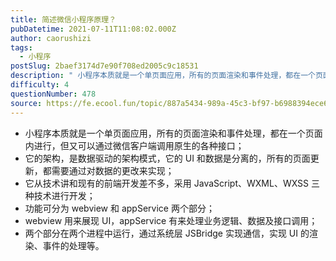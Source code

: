 ```yaml
---
title: 简述微信小程序原理？
pubDatetime: 2021-07-11T11:08:02.000Z
author: caorushizi
tags:
  - 小程序
postSlug: 2baef3174d7e90f708ed2005c9c18531
description: " 小程序本质就是一个单页面应用，所有的页面渲染和事件处理，都在一个页面内进行，但又可以通过微信客户端调用原生的各种接口； 它的架构，是数据驱动的架构模式，它的UI和数据是分离的，所有的页面更新，都需要通过对数据的更改来实现； 它从技术讲和现有的前端开发差不多，采用JavaScript、WXML、WXSS三种技术进行开发； 功能可分为webview和appService两个部分； webview用来"
difficulty: 4
questionNumber: 478
source: https://fe.ecool.fun/topic/887a5434-989a-45c3-bf97-b6988394ece6
---
```


- 小程序本质就是一个单页面应用，所有的页面渲染和事件处理，都在一个页面内进行，但又可以通过微信客户端调用原生的各种接口；
- 它的架构，是数据驱动的架构模式，它的 UI 和数据是分离的，所有的页面更新，都需要通过对数据的更改来实现；
- 它从技术讲和现有的前端开发差不多，采用 JavaScript、WXML、WXSS 三种技术进行开发；
- 功能可分为 webview 和 appService 两个部分；
- webview 用来展现 UI，appService 有来处理业务逻辑、数据及接口调用；
- 两个部分在两个进程中运行，通过系统层 JSBridge 实现通信，实现 UI 的渲染、事件的处理等。
